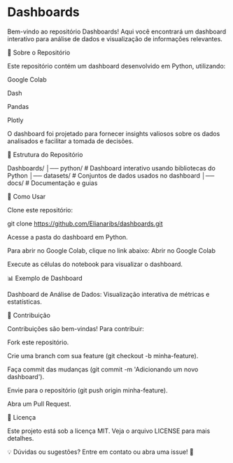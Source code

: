 # Dashboards
Bem-vindo ao repositório Dashboards! Aqui você encontrará um dashboard interativo para análise de dados e visualização de informações relevantes.

📌 Sobre o Repositório

Este repositório contém um dashboard desenvolvido em Python, utilizando:

Google Colab

Dash

Pandas

Plotly

O dashboard foi projetado para fornecer insights valiosos sobre os dados analisados e facilitar a tomada de decisões.

📂 Estrutura do Repositório

Dashboards/
│── python/        # Dashboard interativo usando bibliotecas do Python
│── datasets/      # Conjuntos de dados usados no dashboard
│── docs/          # Documentação e guias

🚀 Como Usar

Clone este repositório:

git clone https://github.com/Elianaribs/dashboards.git

Acesse a pasta do dashboard em Python.

Para abrir no Google Colab, clique no link abaixo:
Abrir no Google Colab

Execute as células do notebook para visualizar o dashboard.

📊 Exemplo de Dashboard

Dashboard de Análise de Dados: Visualização interativa de métricas e estatísticas.

🤝 Contribuição

Contribuições são bem-vindas! Para contribuir:

Fork este repositório.

Crie uma branch com sua feature (git checkout -b minha-feature).

Faça commit das mudanças (git commit -m 'Adicionando um novo dashboard').

Envie para o repositório (git push origin minha-feature).

Abra um Pull Request.

📜 Licença

Este projeto está sob a licença MIT. Veja o arquivo LICENSE para mais detalhes.

💡 Dúvidas ou sugestões? Entre em contato ou abra uma issue! 🚀


